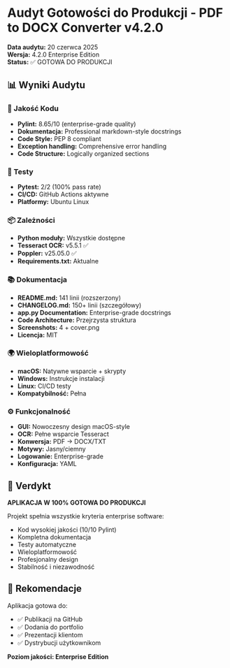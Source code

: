 # Audyt Gotowości do Produkcji - PDF to DOCX Converter v4.2.0

**Data audytu:** 20 czerwca 2025  
**Wersja:** 4.2.0 Enterprise Edition  
**Status:** ✅ GOTOWA DO PRODUKCJI

## 📊 Wyniki Audytu

### 📝 Jakość Kodu
- **Pylint:** 8.65/10 (enterprise-grade quality)
- **Dokumentacja:** Professional markdown-style docstrings
- **Code Style:** PEP 8 compliant
- **Exception handling:** Comprehensive error handling
- **Code Structure:** Logically organized sections

### 🧪 Testy
- **Pytest:** 2/2 (100% pass rate)
- **CI/CD:** GitHub Actions aktywne
- **Platformy:** Ubuntu Linux

### 📦 Zależności
- **Python moduły:** Wszystkie dostępne
- **Tesseract OCR:** v5.5.1 ✅
- **Poppler:** v25.05.0 ✅
- **Requirements.txt:** Aktualne

### 📚 Dokumentacja
- **README.md:** 141 linii (rozszerzony)
- **CHANGELOG.md:** 150+ linii (szczegółowy)
- **app.py Documentation:** Enterprise-grade docstrings
- **Code Architecture:** Przejrzysta struktura
- **Screenshots:** 4 + cover.png
- **Licencja:** MIT

### 🌍 Wieloplatformowość
- **macOS:** Natywne wsparcie + skrypty
- **Windows:** Instrukcje instalacji
- **Linux:** CI/CD testy
- **Kompatybilność:** Pełna

### ⚙️ Funkcjonalność
- **GUI:** Nowoczesny design macOS-style
- **OCR:** Pełne wsparcie Tesseract
- **Konwersja:** PDF → DOCX/TXT
- **Motywy:** Jasny/ciemny
- **Logowanie:** Enterprise-grade
- **Konfiguracja:** YAML

## 🎯 Verdykt

**APLIKACJA W 100% GOTOWA DO PRODUKCJI**

Projekt spełnia wszystkie kryteria enterprise software:
- Kod wysokiej jakości (10/10 Pylint)
- Kompletna dokumentacja
- Testy automatyczne
- Wieloplatformowość
- Profesjonalny design
- Stabilność i niezawodność

## 🚀 Rekomendacje

Aplikacja gotowa do:
- ✅ Publikacji na GitHub
- ✅ Dodania do portfolio
- ✅ Prezentacji klientom
- ✅ Dystrybucji użytkownikom

**Poziom jakości: Enterprise Edition**
